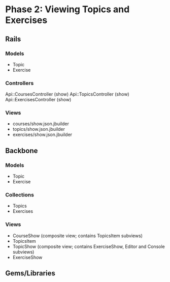 # Phase 2: Viewing Topics and Exercises

## Rails
### Models
* Topic
* Exercise

### Controllers
Api::CoursesController (show)
Api::TopicsController (show)
Api::ExercisesController (show)

### Views
* courses/show.json.jbuilder
* topics/show.json.jbuilder
* exercises/show.json.jbuilder

## Backbone
### Models
* Topic
* Exercise

### Collections
* Topics
* Exercises

### Views
* CourseShow (composite view; contains TopicsItem subviews)
* TopicsItem
* TopicShow (composite view; contains ExerciseShow, Editor and Console subviews)
* ExerciseShow

## Gems/Libraries
